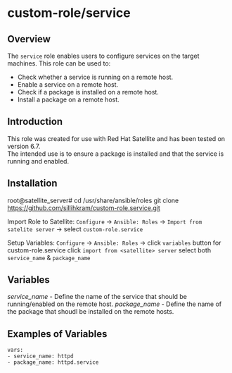 custom-role/service
==========================

Overview
--------
The `service` role enables users to configure services on the target machines.
This role can be used to:

- Check whether a service is running on a remote host.
- Enable a service on a remote host.
- Check if a package is installed on a remote host.
- Install a package on a remote host.


Introduction
------------
This role was created for use with Red Hat Satellite and has been tested on version 6.7.   
The intended use is to ensure a package is installed and that the service is running and enabled. 


Installation
------------

root@satellite_server# cd /usr/share/ansible/roles
git clone https://github.com/sillihkram/custom-role.service.git

Import Role to Satellite:
`Configure` -> `Ansible: Roles` -> `Import from satelite server` -> select `custom-role.service` 

Setup Variables:
`Configure` -> `Ansible: Roles` -> click `variables` button for custom-role.service click `import from <satellite> server` select both `service_name` & `package_name`

Variables
---------
*service_name* - Define the name of the service that should be running/enabled on the remote host.
*package_name* - Define the name of the package that shoudl be installed on the remote hosts. 

Examples of Variables
---------------------

    vars:
    - service_name: httpd
    - package_name: httpd.service

